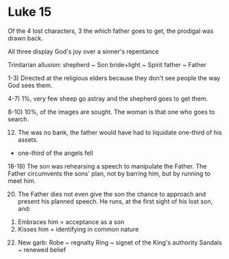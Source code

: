 # Luke 15

Of the 4 lost characters, 3 the which father goes to get, the prodigal was drawn back.

All three display God's joy over a sinner's repentance

Trinitarian allusion:
 shepherd ~ Son
 bride+light ~ Spirit
 father ~ Father

1-3) Directed at the religious elders because they don't see people the way God sees them.

4-7) 1%, very few sheep go astray and the shepherd goes to get them.

8-10) 10%, of the images are sought.
The woman is that one who goes to search.


12) The was no bank, the father would have had to liquidate one-third of his assets.
- one-third of the angels fell

18-19) The son was rehearsing a speech to manipulate the Father.
The Father circumvents the sons' plan, not by barring him, but by running to meet him.

20) The Father dies not even give the son the chance to approach and present his planned speech.
He runs, at the first sight of his lost son, and:
  1. Embraces him = acceptance as a son
  2. Kisses him = identifying in common nature


22) New garb:
  Robe ~ regnalty
  Ring ~ signet of the King's authority
  Sandals ~ renewed belief


